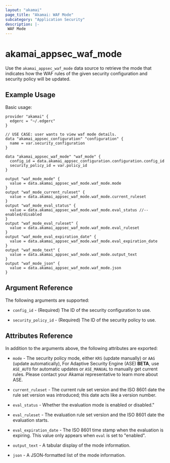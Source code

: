 ```yaml
---
layout: "akamai"
page_title: "Akamai: WAF Mode"
subcategory: "Application Security"
description: |-
 WAF Mode
---
```


# akamai_appsec_waf_mode

Use the `akamai_appsec_waf_mode` data source to retrieve the mode that indicates how the WAF rules of the given security configuration and security policy will be updated.

## Example Usage

Basic usage:

```hcl
provider "akamai" {
  edgerc = "~/.edgerc"
}

// USE CASE: user wants to view waf mode details.
data "akamai_appsec_configuration" "configuration" {
  name = var.security_configuration
}

data "akamai_appsec_waf_mode" "waf_mode" {
  config_id = data.akamai_appsec_configuration.configuration.config_id
  security_policy_id = var.policy_id
}

output "waf_mode_mode" {
  value = data.akamai_appsec_waf_mode.waf_mode.mode
}
output "waf_mode_current_ruleset" {
  value = data.akamai_appsec_waf_mode.waf_mode.current_ruleset
}
output "waf_mode_eval_status" {
  value = data.akamai_appsec_waf_mode.waf_mode.eval_status //-- enabled/disabled
}
output "waf_mode_eval_ruleset" {
  value = data.akamai_appsec_waf_mode.waf_mode.eval_ruleset
}
output "waf_mode_eval_expiration_date" {
  value = data.akamai_appsec_waf_mode.waf_mode.eval_expiration_date
}
output "waf_mode_text" {
  value = data.akamai_appsec_waf_mode.waf_mode.output_text
}
output "waf_mode_json" {
  value = data.akamai_appsec_waf_mode.waf_mode.json
}
```

## Argument Reference

The following arguments are supported:

* `config_id` - (Required) The ID of the security configuration to use.

* `security_policy_id` - (Required) The ID of the security policy to use.

## Attributes Reference

In addition to the arguments above, the following attributes are exported:

* `mode` - The security policy mode, either `KRS` (update manually) or `AAG` (update automatically), For Adaptive Security Engine (ASE) __BETA__, use `ASE_AUTO` for automatic updates or `ASE_MANUAL` to manually get current rules. Please contact your Akamai representative to learn more about ASE. 

* `current_ruleset` - The current rule set version and the ISO 8601 date the rule set version was introduced; this date acts like a version number. 

* `eval_status` - Whether the evaluation mode is enabled or disabled."

* `eval_ruleset` - The evaluation rule set version and the ISO 8601 date the evaluation starts.

* `eval_expiration_date` - The ISO 8601 time stamp when the evaluation is expiring. This value only appears when `eval` is set to "enabled".

* `output_text` - A tabular display of the mode information.

* `json` - A JSON-formatted list of the mode information.

